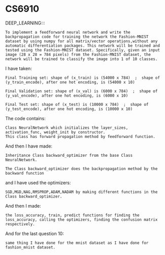 # CS6910
DEEP_LEARNING:::

    To implement a feedforward neural network and write the backpropagation code for training the network the Fashion-MNIST dataset by using numpy for all matrix/vector operations,without any automatic differentiation packages. This network will be trained and tested using the Fashion-MNIST dataset. Specifically, given an input image (28 x 28 = 784 pixels) from the Fashion-MNIST dataset, the network will be trained to classify the image into 1 of 10 classes.


I have taken:

    Final Training set: shape of (x_train) is (54000 x 784)  ;  shape of (y_train_encode), after one hot encoding, is (54000 x 10)

    Final Validation set: shape of (x_val) is (6000 x 784)  ;  shape of (y_val_encode), after one hot encoding, is (6000 x 10)
    
    Final Test set: shape of (x_test) is (10000 x 784)  ;  shape of (y_test_encode), after one hot encoding, is (10000 x 10)

The code contains:

    Class NeuralNetwork which initializes the layer_sizes, activation_func, weight_init by constructor. 
    This class has forward propagation method by feedforward function.

And then I have made:

    Inheritance Class backward_optimizer from the base Class NeuralNetwork. 

    The Class backward_optimizer does the backpropagation method by the backward function 
    
and I have used the optimizers:

    SGD,MGD,NAG,RMSPROP,ADAM,NADAM by making different functions in the Class backward_optimizer. 

And then I made:

    the loss_accuracy, train, predict functions for finding the loss_accuracy, calling the optimizers, finding the confusion matrix respectively.

And for the last question 10: 

    same thing I have done for the mnist dataset as I have done for fashion_mnist dataset.
